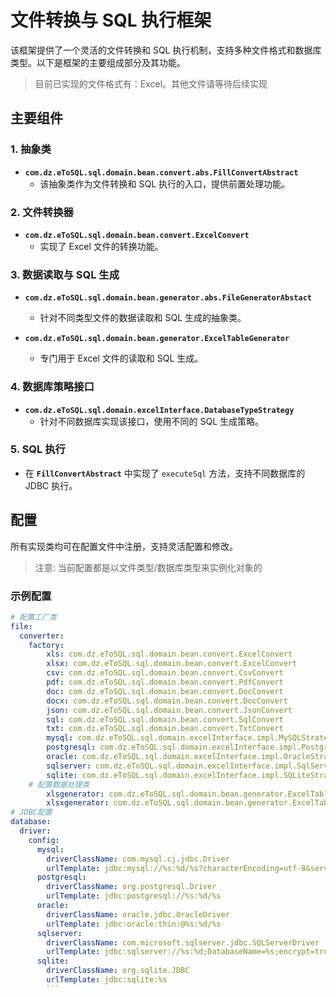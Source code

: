 # 文件转换与 SQL 执行框架

该框架提供了一个灵活的文件转换和 SQL 执行机制，支持多种文件格式和数据库类型。以下是框架的主要组成部分及其功能。
> 目前已实现的文件格式有：Excel。其他文件请等待后续实现
## 主要组件

### 1. 抽象类

- **`com.dz.eToSQL.sql.domain.bean.convert.abs.FillConvertAbstract`**
  - 该抽象类作为文件转换和 SQL 执行的入口，提供前置处理功能。

### 2. 文件转换器

- **`com.dz.eToSQL.sql.domain.bean.convert.ExcelConvert`**
  - 实现了 Excel 文件的转换功能。

### 3. 数据读取与 SQL 生成

- **`com.dz.eToSQL.sql.domain.bean.generator.abs.FileGeneratorAbstact`**
  - 针对不同类型文件的数据读取和 SQL 生成的抽象类。
  
- **`com.dz.eToSQL.sql.domain.bean.generator.ExcelTableGenerator`**
  - 专门用于 Excel 文件的读取和 SQL 生成。

### 4. 数据库策略接口

- **`com.dz.eToSQL.sql.domain.excelInterface.DatabaseTypeStrategy`**
  - 针对不同数据库实现该接口，使用不同的 SQL 生成策略。

### 5. SQL 执行

- 在 **`FillConvertAbstract`** 中实现了 `executeSql` 方法，支持不同数据库的 JDBC 执行。

## 配置

所有实现类均可在配置文件中注册，支持灵活配置和修改。
> 注意: 当前配置都是以文件类型/数据库类型来实例化对象的

### 示例配置
```yml
# 配置工厂类  
file:  
  converter:  
    factory:  
        xls: com.dz.eToSQL.sql.domain.bean.convert.ExcelConvert  
        xlsx: com.dz.eToSQL.sql.domain.bean.convert.ExcelConvert  
        csv: com.dz.eToSQL.sql.domain.bean.convert.CsvConvert  
        pdf: com.dz.eToSQL.sql.domain.bean.convert.PdfConvert  
        doc: com.dz.eToSQL.sql.domain.bean.convert.DocConvert  
        docx: com.dz.eToSQL.sql.domain.bean.convert.DocConvert  
        json: com.dz.eToSQL.sql.domain.bean.convert.JsonConvert  
        sql: com.dz.eToSQL.sql.domain.bean.convert.SqlConvert  
        txt: com.dz.eToSQL.sql.domain.bean.convert.TxtConvert  
        mysql: com.dz.eToSQL.sql.domain.excelInterface.impl.MySQLStrategy  
        postgresql: com.dz.eToSQL.sql.domain.excelInterface.impl.PostgreSQLStrategy  
        oracle: com.dz.eToSQL.sql.domain.excelInterface.impl.OracleStrategy  
        sqlserver: com.dz.eToSQL.sql.domain.excelInterface.impl.SqlServerStrategy  
        sqlite: com.dz.eToSQL.sql.domain.excelInterface.impl.SQLiteStrategy  
    # 配置数据处理类  
        xlsgenerator: com.dz.eToSQL.sql.domain.bean.generator.ExcelTableGenerator  
        xlsxgenerator: com.dz.eToSQL.sql.domain.bean.generator.ExcelTableGenerator  
# JDBC配置  
database:  
  driver:  
    config:  
      mysql:  
        driverClassName: com.mysql.cj.jdbc.Driver  
        urlTemplate: jdbc:mysql://%s:%d/%s?characterEncoding=utf-8&serverTimezone=Asia/Shanghai  
      postgresql:  
        driverClassName: org.postgresql.Driver  
        urlTemplate: jdbc:postgresql://%s:%d/%s  
      oracle:  
        driverClassName: oracle.jdbc.OracleDriver  
        urlTemplate: jdbc:oracle:thin:@%s:%d/%s  
      sqlserver:  
        driverClassName: com.microsoft.sqlserver.jdbc.SQLServerDriver  
        urlTemplate: jdbc:sqlserver://%s:%d;DatabaseName=%s;encrypt=true;trustServerCertificate=true  
      sqlite:  
        driverClassName: org.sqlite.JDBC  
        urlTemplate: jdbc:sqlite:%s
        ```
```	
